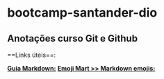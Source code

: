 # bootcamp-santander-dio

## Anotações curso Git e Github

==Links úteis==:

[**Guia Markdown:**](https://www.markdownguide.org)
[**Emoji Mart >> Markdown emojis:**](https://missiveapp.com/open/emoji-mart)
